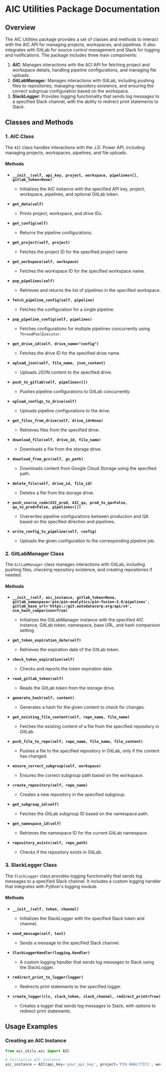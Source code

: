 # AIC Utilities Package Documentation

## Overview
The AIC Utilities package provides a set of classes and methods to interact with the AIC API for managing projects, workspaces, and pipelines. It also integrates with GitLab for source control management and Slack for logging and notifications. The package includes three main components:

1. **AIC**: Manages interactions with the ACI API for fetching project and workspace details, handling pipeline configurations, and managing file uploads.
2. **GitLabManager**: Manages interactions with GitLab, including pushing files to repositories, managing repository existence, and ensuring the correct subgroup configuration based on the workspace.
3. **SlackLogger**: Provides logging functionality that sends log messages to a specified Slack channel, with the ability to redirect print statements to Slack.

## Classes and Methods

### 1. AIC Class
The `AIC` class handles interactions with the J.D. Power API, including managing projects, workspaces, pipelines, and file uploads.

#### Methods

- **`__init__(self, api_key, project, workspace, pipelines=[], gitlab_token=None)`**
  - Initializes the AIC instance with the specified API key, project, workspace, pipelines, and optional GitLab token.
  
- **`get_data(self)`**
  - Prints project, workspace, and drive IDs.

- **`get_config(self)`**
  - Returns the pipeline configurations.

- **`get_project(self, project)`**
  - Fetches the project ID for the specified project name.

- **`get_workspace(self, workspace)`**
  - Fetches the workspace ID for the specified workspace name.

- **`pop_pipelines(self)`**
  - Retrieves and returns the list of pipelines in the specified workspace.

- **`fetch_pipeline_config(self, pipeline)`**
  - Fetches the configuration for a single pipeline.

- **`pop_pipeline_config(self, pipelines)`**
  - Fetches configurations for multiple pipelines concurrently using `ThreadPoolExecutor`.

- **`get_drive_id(self, drive_name="config")`**
  - Fetches the drive ID for the specified drive name.

- **`upload_json(self, file_name, json_content)`**
  - Uploads JSON content to the specified drive.

- **`push_to_gitlab(self, pipelines=[])`**
  - Pushes pipeline configurations to GitLab concurrently.

- **`upload_configs_to_drive(self)`**
  - Uploads pipeline configurations to the drive.

- **`get_files_from_drive(self, drive_id=None)`**
  - Retrieves files from the specified drive.

- **`download_file(self, drive_id, file_name)`**
  - Downloads a file from the storage drive.

- **`download_from_gcs(self, gs_path)`**
  - Downloads content from Google Cloud Storage using the specified path.

- **`delete_file(self, drive_id, file_id)`**
  - Deletes a file from the storage drive.

- **`push_source_code(AIC_prod, AIC_qa, prod_to_qa=False, qa_to_prod=False, pipelines=[])`**
  - Overwrites pipeline configurations between production and QA based on the specified direction and pipelines.

- **`write_config_to_pipeline(self, config)`**
  - Uploads the given configuration to the corresponding pipeline job.

### 2. GitLabManager Class
The `GitLabManager` class manages interactions with GitLab, including pushing files, checking repository existence, and creating repositories if needed.

#### Methods

- **`__init__(self, aic_instance, gitlab_token=None, gitlab_namespace='pin/pin-analytics/pin-fusion-2.0/pipelines', gitlab_base_url='https://git.autodatacorp.org/api/v4', use_hash_comparison=True)`**
  - Initializes the GitLabManager instance with the specified AIC instance, GitLab token, namespace, base URL, and hash comparison setting.

- **`get_token_expiration_date(self)`**
  - Retrieves the expiration date of the GitLab token.

- **`check_token_expiration(self)`**
  - Checks and reports the token expiration date.

- **`read_gitlab_token(self)`**
  - Reads the GitLab token from the storage drive.

- **`generate_hash(self, content)`**
  - Generates a hash for the given content to check for changes.

- **`get_existing_file_content(self, repo_name, file_name)`**
  - Fetches the existing content of a file from the specified repository in GitLab.

- **`push_file_to_repo(self, repo_name, file_name, file_content)`**
  - Pushes a file to the specified repository in GitLab, only if the content has changed.

- **`ensure_correct_subgroup(self, workspace)`**
  - Ensures the correct subgroup path based on the workspace.

- **`create_repository(self, repo_name)`**
  - Creates a new repository in the specified subgroup.

- **`get_subgroup_id(self)`**
  - Fetches the GitLab subgroup ID based on the namespace path.

- **`get_namespace_id(self)`**
  - Retrieves the namespace ID for the current GitLab namespace.

- **`repository_exists(self, repo_path)`**
  - Checks if the repository exists in GitLab.

### 3. SlackLogger Class
The `SlackLogger` class provides logging functionality that sends log messages to a specified Slack channel. It includes a custom logging handler that integrates with Python's logging module.

#### Methods

- **`__init__(self, token, channel)`**
  - Initializes the SlackLogger with the specified Slack token and channel.

- **`send_message(self, text)`**
  - Sends a message to the specified Slack channel.

- **`SlackLoggerHandler(logging.Handler)`**
  - A custom logging handler that sends log messages to Slack using the SlackLogger.

- **`redirect_print_to_logger(logger)`**
  - Redirects print statements to the specified logger.

- **`create_logger(cls, slack_token, slack_channel, redirect_print=True)`**
  - Creates a logger that sends log messages to Slack, with options to redirect print statements.

## Usage Examples

### Creating an AIC Instance
```python
from aic_utils.aic import AIC

# Initialize AIC instance
aic_instance = AIC(api_key='your_api_key', project='PIN ANALYTICS', workspace='PIN FUSION 2.0', pipelines=['pipeline1', 'pipeline2'])

